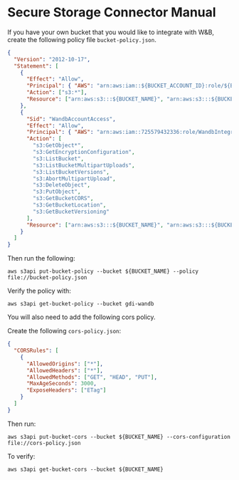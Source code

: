 # Secure Storage Connector Manual 

If you have your own bucket that you would like to integrate with W&B, create the following policy file `bucket-policy.json`. 

```json title="bucket-policy.json"
{
  "Version": "2012-10-17",
  "Statement": [
    {
      "Effect": "Allow",
      "Principal": { "AWS": "arn:aws:iam::${BUCKET_ACCOUNT_ID}:role/${BUCKET_MANAGMENT}" },
      "Action": ["s3:*"],
      "Resource": ["arn:aws:s3:::${BUCKET_NAME}", "arn:aws:s3:::${BUCKET_NAME}/*"]
    },
    {
      "Sid": "WandbAccountAccess",
      "Effect": "Allow",
      "Principal": { "AWS": "arn:aws:iam::725579432336:role/WandbIntegration" },
      "Action": [
        "s3:GetObject*",
        "s3:GetEncryptionConfiguration",
        "s3:ListBucket",
        "s3:ListBucketMultipartUploads",
        "s3:ListBucketVersions",
        "s3:AbortMultipartUpload",
        "s3:DeleteObject",
        "s3:PutObject",
        "s3:GetBucketCORS",
        "s3:GetBucketLocation",
        "s3:GetBucketVersioning"
      ],
      "Resource": ["arn:aws:s3:::${BUCKET_NAME}", "arn:aws:s3:::${BUCKET_NAME}/*"]
    }
  ]
}
```
Then run the following:

`aws s3api put-bucket-policy --bucket ${BUCKET_NAME} --policy file://bucket-policy.json`

Verify the policy with:

`aws s3api get-bucket-policy --bucket gdi-wandb`

You will also need to add the following cors policy. 

Create the following `cors-policy.json`:

``` json title="cors-policy.json"
{
  "CORSRules": [
    {
      "AllowedOrigins": ["*"],
      "AllowedHeaders": ["*"],
      "AllowedMethods": ["GET", "HEAD", "PUT"],
      "MaxAgeSeconds": 3000,
      "ExposeHeaders": ["ETag"]
    }
  ]
}
```

Then run:

`aws s3api put-bucket-cors --bucket ${BUCKET_NAME} --cors-configuration file://cors-policy.json`

To verify:

`aws s3api get-bucket-cors --bucket ${BUCKET_NAME}`

